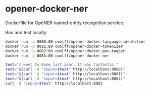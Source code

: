 # opener-docker-ner

Dockerfile for OpeNER named-entity recognition service.

Run and test locally:

```bash
docker run -p 8080:80 cwolff/opener-docker-language-identifier
docker run -p 8081:80 cwolff/opener-docker-tokenizer
docker run -p 8082:80 cwolff/opener-docker-pos-tagger
docker run -p 8083:80 cwolff/opener-docker-ner

text="I went to Rome last year. It was fantastic."
text="$(curl -d "input=$text" http://localhost:8080)"
text="$(curl -d "input=$text" http://localhost:8081)"
text="$(curl -d "input=$text" http://localhost:8082)"
curl -d "input=$text" http://localhost:8083
```
